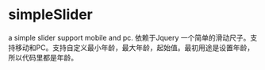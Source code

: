 # simpleSlider
a simple slider support mobile and pc.
依赖于Jquery
一个简单的滑动尺子。支持移动和PC。支持自定义最小年龄，最大年龄，起始值。最初用途是设置年龄，所以代码里都是年龄。


